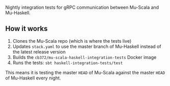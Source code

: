 Nightly integration tests for gRPC communication between Mu-Scala and
Mu-Haskell.

## How it works

1. Clones the Mu-Scala repo (which is where the tests live)
2. Updates `stack.yaml` to use the master branch of Mu-Haskell instead of the
   latest release version
3. Builds the `cb372/mu-scala-haskell-integration-tests` Docker image
4. Runs the tests: `sbt haskell-integration-tests/test`

This means it is testing the master `HEAD` of Mu-Scala against the master `HEAD`
of Mu-Haskell every night.
